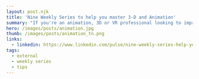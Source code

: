 ```yaml
---
layout: post.njk
title: 'Nine Weekly Series to help you master 3-D and Animation'
summary: "If you're an animation, 3D or VR professional looking to improve your skills, take a look at these quick, 10 minute weekly series from LinkedIn Learning experts to help you master new technologies from Maya, Blender, Z-Brush, Sketchup, BIM, Rhino and Revit."
hero: /images/posts/animation.jpg
thumb: /images/posts/animation_tn.png
links:
  - linkedin: https://www.linkedin.com/pulse/nine-weekly-series-help-you-master-3-d-animation-ray-villalobos
tags:
  - external
  - weekly series
  - tips
---
```

